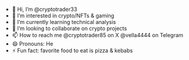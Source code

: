 - 👋 Hi, I’m @cryptotrader33
- 👀 I’m interested in crypto/NFTs & gaming
- 🌱 I’m currently learning technical analysis
- 💞️ I’m looking to collaborate on crypto projects
- 📫 How to reach me @cryptotrader85 on X @vella4444 on Telegram
- 😄 Pronouns: He
- ⚡ Fun fact: favorite food to eat is pizza & kebabs 

<!---
cryptotrader33/cryptotrader33 is a ✨ special ✨ repository because its `README.md` (this file) appears on your GitHub profile.
You can click the Preview link to take a look at your changes.
--->
